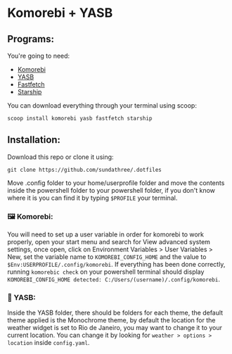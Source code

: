 # Komorebi + YASB
## Programs:
You're going to need:
- [Komorebi](https://github.com/LGUG2Z/komorebi)
- [YASB](https://github.com/amnweb/yasb)
- [Fastfetch](https://github.com/fastfetch-cli/fastfetch)
- [Starship](https://starship.rs)

You can download everything through your terminal using scoop:
```
scoop install komorebi yasb fastfetch starship
```

## Installation:

Download this repo or clone it using:
```
git clone https://github.com/sundathree/.dotfiles
```
Move .config folder to your home/userprofile folder and move the contents inside the powershell folder to your powershell folder, if you don't know where it is you can find it by typing ```$PROFILE``` your terminal.

### 🖼️ Komorebi:
You will need to set up a user variable in order for komorebi to work properly, open your start menu and search for View advanced system settings, once open, click on Environment Variables > User Variables > New, set the variable name to ```KOMOREBI_CONFIG_HOME``` and the value to ```$Env:USERPROFILE/.config/komorebi```. If everything has been done correctly, running ```komorebic check``` on your powershell terminal should display ```KOMOREBI_CONFIG_HOME detected: C:/Users/(username)/.config/komorebi```.

### 🍫 YASB:
Inside the YASB folder, there should be folders for each theme, the default theme applied is the Monochrome theme, by default the location for the weather widget is set to Rio de Janeiro, you may want to change it to your current location. You can change it by looking for ```weather > options > location``` inside ```config.yaml```.
